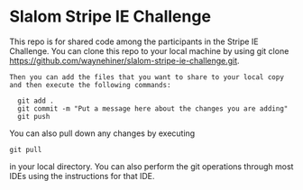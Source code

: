 # Slalom Stripe IE Challenge

This repo is for shared code among the participants in the Stripe IE Challenge.  You can clone this repo to your local machine by using git clone https://github.com/waynehiner/slalom-stripe-ie-challenge.git.
```
Then you can add the files that you want to share to your local copy and then execute the following commands:
```
```
  git add .
  git commit -m "Put a message here about the changes you are adding"
  git push
```
You can also pull down any changes by executing 
```
git pull 
```
in your local directory.
You can also perform the git operations through most IDEs using the instructions for that IDE.
